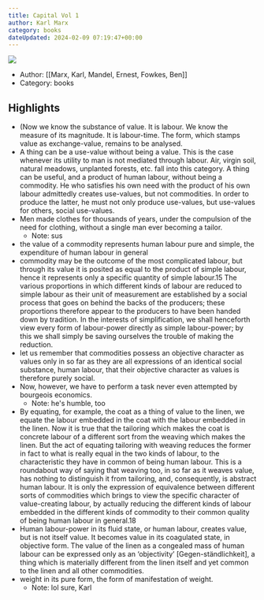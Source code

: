 ```yaml
---
title: Capital Vol 1
author: Karl Marx
category: books
dateUpdated: 2024-02-09 07:19:47+00:00
---
```

![](https://readwise-assets.s3.amazonaws.com/static/images/default-book-icon-6.71d9a01814f7.png)
- Author: [[Marx, Karl, Mandel, Ernest, Fowkes, Ben]]
- Category: books

## Highlights
- (Now we know the substance of value. It is labour. We know the measure of its magnitude. It is labour-time. The form, which stamps value as exchange-value, remains to be analysed.
- A thing can be a use-value without being a value. This is the case whenever its utility to man is not mediated through labour. Air, virgin soil, natural meadows, unplanted forests, etc. fall into this category. A thing can be useful, and a product of human labour, without being a commodity. He who satisfies his own need with the product of his own labour admittedly creates use-values, but not commodities. In order to produce the latter, he must not only produce use-values, but use-values for others, social use-values.
- Men made clothes for thousands of years, under the compulsion of the need for clothing, without a single man ever becoming a tailor.
    - Note: sus
- the value of a commodity represents human labour pure and simple, the expenditure of human labour in general
- commodity may be the outcome of the most complicated labour, but through its value it is posited as equal to the product of simple labour, hence it represents only a specific quantity of simple labour.15 The various proportions in which different kinds of labour are reduced to simple labour as their unit of measurement are established by a social process that goes on behind the backs of the producers; these proportions therefore appear to the producers to have been handed down by tradition. In the interests of simplification, we shall henceforth view every form of labour-power directly as simple labour-power; by this we shall simply be saving ourselves the trouble of making the reduction.
- let us remember that commodities possess an objective character as values only in so far as they are all expressions of an identical social substance, human labour, that their objective character as values is therefore purely social.
- Now, however, we have to perform a task never even attempted by bourgeois economics.
    - Note: he's humble, too
- By equating, for example, the coat as a thing of value to the linen, we equate the labour embedded in the coat with the labour embedded in the linen. Now it is true that the tailoring which makes the coat is concrete labour of a different sort from the weaving which makes the linen. But the act of equating tailoring with weaving reduces the former in fact to what is really equal in the two kinds of labour, to the characteristic they have in common of being human labour. This is a roundabout way of saying that weaving too, in so far as it weaves value, has nothing to distinguish it from tailoring, and, consequently, is abstract human labour. It is only the expression of equivalence between different sorts of commodities which brings to view the specific character of value-creating labour, by actually reducing the different kinds of labour embedded in the different kinds of commodity to their common quality of being human labour in general.18
- Human labour-power in its fluid state, or human labour, creates value, but is not itself value. It becomes value in its coagulated state, in objective form. The value of the linen as a congealed mass of human labour can be expressed only as an ‘objectivity’ [Gegen-ständlichkeit], a thing which is materially different from the linen itself and yet common to the linen and all other commodities.
- weight in its pure form, the form of manifestation of weight.
    - Note: lol sure, Karl
